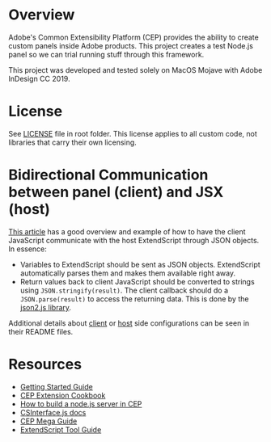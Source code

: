 # Overview

Adobe's Common Extensibility Platform (CEP) provides the ability to create custom panels inside Adobe products. This project creates a test Node.js panel so we can trial running stuff through this framework.

This project was developed and tested solely on MacOS Mojave with Adobe InDesign CC 2019.

# License

See [LICENSE](./LICENSE) file in root folder. This license applies to all custom code, not libraries that carry their own licensing.

# Bidirectional Communication between panel (client) and JSX (host)

[This article](https://medium.com/adobetech/cep-panels-and-json-objects-8f1643742f4c) has a good overview and example of how to have the client JavaScript communicate with the host ExtendScript through JSON objects. In essence:

* Variables to ExtendScript should be sent as JSON objects. ExtendScript automatically parses them and makes them available right away.
* Return values back to client JavaScript should be converted to strings using `JSON.stringify(result)`. The client callback should do a `JSON.parse(result)` to  access the returning data. This is done by the [json2.js library](https://github.com/douglascrockford/JSON-js/blob/master/json2.js).

Additional details about [client](client/README.md) or [host](host/README.md) side configurations can be seen in their README files.

# Resources

* [Getting Started Guide](https://github.com/Adobe-CEP/Getting-Started-guides)
* [CEP Extension Cookbook](https://github.com/Adobe-CEP/CEP-Resources/blob/master/CEP_8.x/Documentation/CEP%208.0%20HTML%20Extension%20Cookbook.md#applications-integrated-with-cep)
* [How to build a node.js server in CEP](https://medium.com/adobetech/how-to-build-a-node-js-server-in-a-panel-ba1d63ea67e2)
* [CSInterface.js docs](https://theiviaxx.github.io/photoshop-docs/CEP/csinterface.html)
* [CEP Mega Guide](http://aphall.com/2014/08/cep-mega-guide-en/)
* [ExtendScript Tool Guide](https://www.adobe.com/content/dam/acom/en/devnet/scripting/pdfs/javascript_tools_guide.pdf)
